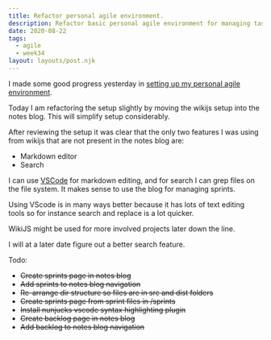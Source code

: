 ```yaml
---
title: Refactor personal agile environment.
description: Refactor basic personal agile environment for managing tasks.
date: 2020-08-22
tags:
  - agile
  - week34
layout: layouts/post.njk
---
```

I made some good progress yesterday in [setting up my personal agile environment](/posts/setup-personal-agile-env).

Today I am refactoring the setup slightly by moving the wikijs setup into the notes blog. This will simplify setup considerably.

After reviewing the setup it was clear that the only two features I was using from wikijs that are not present in the notes blog are:

- Markdown editor
- Search

I can use [VSCode](https://code.visualstudio.com) for markdown editing, and for search I can grep files on the file system. It makes sense to use the blog for managing sprints.

Using VScode is in many ways better because it has lots of text editing tools so for instance search and replace is a lot quicker.

WikiJS might be used for more involved projects later down the line.

I will at a later date figure out a better search feature.

Todo:

- ~~Create sprints page in notes blog~~
- ~~Add sprints to notes blog navigation~~
- ~~Re-arrange dir structure so files are in src and dist folders~~
- ~~Create sprints page from sprint files in /sprints~~
- ~~Install nunjucks vscode syntax highlighting plugin~~
- ~~Create backlog page in notes blog~~
- ~~Add backlog to notes blog navigation~~
